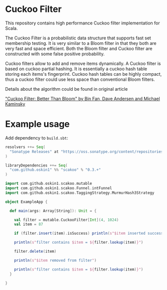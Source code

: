 # Cuckoo Filter

This repository contains high performance Cuckoo filter implementation for Scala.

The Cuckoo Filter is a probabilistic data structure that supports fast set membership testing. It is very similar to a Bloom filter in that they both are very fast and space efficient. Both the Bloom filter and Cuckoo filter are constructed with some false positive probability.

Cuckoo filters allow to add and remove items dynamically. A Cuckoo filter is based on cuckoo partial hashing. It is essentially a cuckoo hash table storing each items's fingerprint. Cuckoo hash tables can be highly compact, thus a cuckoo filter could use less space than conventional Bloom filters.

Details about the algorithm could be found in original article

["Cuckoo Filter: Better Than Bloom" by Bin Fan, Dave Andersen and Michael Kaminsky](https://www.cs.cmu.edu/~dga/papers/cuckoo-conext2014.pdf)


# Example usage

Add dependency to `build.sbt`:
```scala
resolvers ++= Seq(
  "Sonatype Releases" at "https://oss.sonatype.org/content/repositories/releases/"
)

libraryDependencies ++= Seq(
  "com.github.oskin1" %% "scakoo" % "0.3.+"
)
```


```scala
import com.github.oskin1.scakoo.mutable
import com.github.oskin1.scakoo.Funnel.intFunnel
import com.github.oskin1.scakoo.TaggingStrategy.MurmurHash3Strategy

object ExampleApp {

  def main(args: Array[String]): Unit = {

    val filter = mutable.CuckooFilter[Int](4, 1024)
    val item = 87

    if (filter.insert(item).isSuccess) println(s"$item inserted successfully")

    println(s"filter contains $item = ${filter.lookup(item)}")

    filter.delete(item)

    println(s"$item removed from filter")

    println(s"filter contains $item = ${filter.lookup(item)}")
  }

}
```
